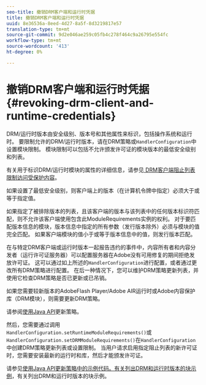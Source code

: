 ```yaml
---
seo-title: 撤销DRM客户端和运行时凭据
title: 撤销DRM客户端和运行时凭据
uuid: 8e36536a-8eed-4d27-8a5f-8d3219817e57
translation-type: tm+mt
source-git-commit: 9d2e046ae259c05fb4c278f464c9a26795e554fc
workflow-type: tm+mt
source-wordcount: '413'
ht-degree: 0%

---
```



# 撤销DRM客户端和运行时凭据{#revoking-drm-client-and-runtime-credentials}

DRM/运行时版本由安全级别、版本号和其他属性来标识，包括操作系统和运行时。 要限制允许的DRM/运行时版本，请在DRM策略或`HandlerConfiguration`中设置模块限制。 模块限制可以包括不允许颁发许可证的模块版本的最低安全级别和列表。

有关用于标识DRM/运行时模块的属性的详细信息，请参见[ DRM客户端阻止列表限制访问受保护内容](../../protecting-content/introduction/usage-rules/runtime-application-restrictions/blocklist-drm-clients.md)。

如果设置了最低安全级别，则客户端上的版本（在计算机令牌中指定）必须大于或等于指定值。

如果指定了被排除版本的列表，且该客户端的版本与该列表中的任何版本标识符匹配，则不允许该客户端使用包含此ModuleRequirements实例的权利。 对于要匹配版本信息的模块，版本信息中指定的所有参数（发行版本除外）必须与模块的值完全匹配。 如果客户端模块的值小于或等于版本信息中的值，则发行版本匹配。

在与特定DRM客户端或运行时版本一起报告违约的事件中，内容所有者和内容分发者（运行许可证服务器）可以配置服务器在Adobe没有可用修复的期间拒绝发放许可证。 这可以通过如上所述的`HandlerConfiguration`进行配置，或者通过更改所有DRM策略进行配置。 在后一种情况下，您可以维护DRM策略更新列表，并使用它检查DRM策略是否已更新或已吊销。

如果您需要较新版本的AdobeFlash Player/Adobe AIR运行时或Adobe内容保护库（DRM模块），则需要更新DRM策略。

请参阅[使用Java API](../../protecting-content/working-policies-overview/updating-policy-using-java-api.md)更新策略。

然后，您需要通过调用`HandlerConfiguration.setRuntimeModuleRequirements()`或`HandlerConfiguration.setDRMModuleRequirements()`在`HandlerConfiguration`中创建DRM策略更新列表或设置限制。 当用户请求启用指定阻止列表的新许可证时，您需要安装最新的运行时和库，然后才能颁发许可证。

请参见[使用Java API更新策略中的示例代码。有关列出DRM和运行时版本的块示例](../../protecting-content/working-policies-overview/updating-policy-using-java-api.md)，有关列出DRM和运行时版本的块示例。
